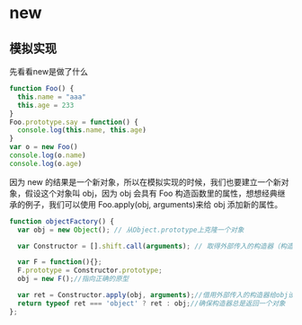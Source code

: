 # new

<ClientOnly>
  <MTA/>
</ClientOnly>


## 模拟实现
先看看new是做了什么
```js
function Foo() {
  this.name = "aaa"
  this.age = 233
}
Foo.prototype.say = function() {
  console.log(this.name, this.age)
}
var o = new Foo()
console.log(o.name)
console.log(o.age)
```
因为 new 的结果是一个新对象，所以在模拟实现的时候，我们也要建立一个新对象，假设这个对象叫 obj，因为 obj 会具有 Foo 构造函数里的属性，想想经典继承的例子，我们可以使用 Foo.apply(obj, arguments)来给 obj 添加新的属性。
```js
function objectFactory() {
  var obj = new Object(); // 从Object.prototype上克隆一个对象

  var Constructor = [].shift.call(arguments); // 取得外部传入的构造器（构造函数）

  var F = function(){};
  F.prototype = Constructor.prototype;
  obj = new F();//指向正确的原型

  var ret = Constructor.apply(obj, arguments);//借用外部传入的构造器给obj设置属性
  return typeof ret === 'object' ? ret : obj;//确保构造器总是返回一个对象
};
```